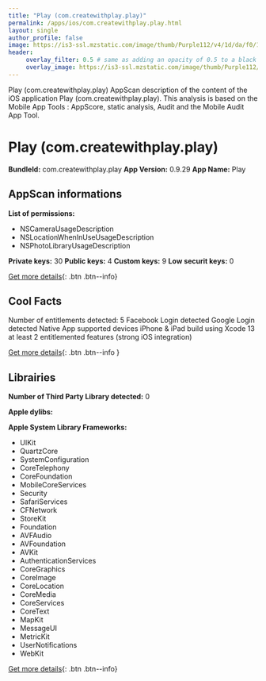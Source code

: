 ```yaml
---
title: "Play (com.createwithplay.play)"
permalink: /apps/ios/com.createwithplay.play.html
layout: single
author_profile: false
image: https://is3-ssl.mzstatic.com/image/thumb/Purple112/v4/1d/da/f0/1ddaf079-0c27-45d0-4ec9-18e68fab7784/AppIcon-1x_U007emarketing-0-7-0-85-220.png/512x512bb.jpg
header: 
     overlay_filter: 0.5 # same as adding an opacity of 0.5 to a black background
     overlay_image: https://is3-ssl.mzstatic.com/image/thumb/Purple112/v4/1d/da/f0/1ddaf079-0c27-45d0-4ec9-18e68fab7784/AppIcon-1x_U007emarketing-0-7-0-85-220.png/512x512bb.jpg
---
```

Play (com.createwithplay.play) AppScan description of the content of the iOS application Play (com.createwithplay.play). This analysis is based on the Mobile App Tools : AppScore, static analysis, Audit and the Mobile Audit App Tool.

# Play (com.createwithplay.play)

**BundleId:** com.createwithplay.play
**App Version:** 0.9.29
**App Name:** Play


## AppScan informations 

**List of permissions:** 
- NSCameraUsageDescription
- NSLocationWhenInUseUsageDescription
- NSPhotoLibraryUsageDescription
  
  
**Private keys:** 30
**Public keys:** 4
**Custom keys:** 9
**Low securit keys:** 0
  
[Get more details](/pricing.html){: .btn .btn--info}

## Cool Facts

Number of entitlements detected: 5
Facebook Login detected
Google Login detected
Native App
supported devices iPhone & iPad
build using Xcode 13
at least 2 entitlemented features (strong iOS integration)
  
[Get more details](/pricing.html){: .btn .btn--info }

## Librairies 
**Number of Third Party Library detected:** 0


**Apple dylibs:**


**Apple System Library Frameworks:**
- UIKit
- QuartzCore
- SystemConfiguration
- CoreTelephony
- CoreFoundation
- MobileCoreServices
- Security
- SafariServices
- CFNetwork
- StoreKit
- Foundation
- AVFAudio
- AVFoundation
- AVKit
- AuthenticationServices
- CoreGraphics
- CoreImage
- CoreLocation
- CoreMedia
- CoreServices
- CoreText
- MapKit
- MessageUI
- MetricKit
- UserNotifications
- WebKit


  
[Get more details](/pricing.html){: .btn .btn--info}

